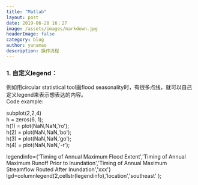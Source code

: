 ```yaml
---
title: "Matlab"
layout: post
date: 2019-06-20 16：27
image: /assets/images/markdown.jpg
headerImage: false
category: blog
author: yunamao
description: 操作流程
---
```


### 1. 自定义legend：
例如用circular statistical tool画flood seasonality时，有很多点线，就可以自己定义legend来表示想表达的内容。<br>
Code example:<br>

subplot(2,2,4) <br>
h = zeros(6, 1);<br>
h(1) = plot(NaN,NaN,'ro'); <br>
h(2) = plot(NaN,NaN,'bo'); <br>
h(3) = plot(NaN,NaN,'go'); <br>
h(4) = plot(NaN,NaN,'-r'); <br>

legendinfo={'Timing of Annual Maximum Flood Extent','Timing of Annual Maximum Runoff Prior to Inundation','Timing of Annual Maximum Streamflow Routed After Inundation','xxx'}
lgd=columnlegend(2,cellstr(legendinfo),'location','southeast' );<br>

